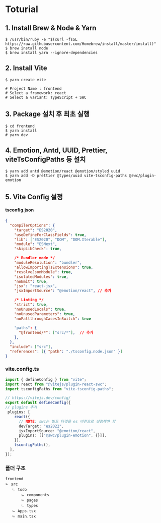# Toturial

## 1. Install Brew & Node & Yarn
``` shell
$ /usr/bin/ruby -e "$(curl -fsSL https://raw.githubusercontent.com/Homebrew/install/master/install)"
$ brew install node
$ brew install yarn --ignore-dependencies
```

## 2. Install Vite
``` shell
$ yarn create vite

# Project Name : frontend
# Select a framework: react
# Select a variant: TypeScript + SWC
```

## 3. Package 설치 후 최초 실행
``` shell
$ cd frontend
$ yarn install
# yarn dev
```

## 4. Emotion, Antd, UUID, Prettier, viteTsConfigPaths 등 설치
``` shell
$ yarn add antd @emotion/react @emotion/styled uuid 
$ yarn add -D prettier @types/uuid vite-tsconfig-paths @swc/plugin-emotion
```

## 5. Vite Config 설정
#### tsconfig.json
``` json
{
  "compilerOptions": {
    "target": "ES2020",
    "useDefineForClassFields": true,
    "lib": ["ES2020", "DOM", "DOM.Iterable"],
    "module": "ESNext",
    "skipLibCheck": true,

    /* Bundler mode */
    "moduleResolution": "bundler",
    "allowImportingTsExtensions": true,
    "resolveJsonModule": true,
    "isolatedModules": true,
    "noEmit": true,
    "jsx": "react-jsx",
    "jsxImportSource": "@emotion/react", // 추가

    /* Linting */
    "strict": true,
    "noUnusedLocals": true,
    "noUnusedParameters": true,
    "noFallthroughCasesInSwitch": true
    
    "paths": {
      "@frontend/*": ["src/*"],  // 추가
    },
  },
  "include": ["src"],
  "references": [{ "path": "./tsconfig.node.json" }]
}
```

### vite.config.ts
``` ts
import { defineConfig } from "vite";
import react from "@vitejs/plugin-react-swc";
import tsconfigPaths from "vite-tsconfig-paths";

// https://vitejs.dev/config/
export default defineConfig({
// plugins 추가
 plugins: [ 
    react({
      // NOTE: swc는 빌드 타겟을 es 버전으로 설정해야 함
      devTarget: "es2022",
      jsxImportSource: "@emotion/react",
      plugins: [["@swc/plugin-emotion", {}]],
    }),
    tsconfigPaths(),
  ],
});
```

### 폴더 구조

``` shell 
frontend
ㄴ src
   ㄴ todo
       ㄴ components
       ㄴ pages
       ㄴ types
   ㄴ Apps.tsx
   ㄴ main.tsx
```